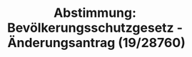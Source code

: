 ---
abstimmung:
  abstimmung: 5
  bundestagssitzung: 223
  datum: 21. April 2021
  legislaturperiode: 19
categories:
- Todo
data:
- title: Abstimmungsergebnis 20210421_5-data.pdf
  url: /res/2021-btw/abstimmungsergebnisse/20210421_5-data.pdf
- title: Abstimmungsergebnis 20210421_5_xls-data.xlsx
  url: /res/2021-btw/abstimmungsergebnisse/20210421_5_xls-data.xlsx
- title: Abstimmungsergebnis 20210421_5_xls-data.csv
  url: /res/2021-btw/abstimmungsergebnisse/csv/20210421_5_xls-data.csv
documents:
- local: /res/2021-btw/drucksachen/28444.pdf
  title: Drucksache 19/28444
  url: https://dip21.bundestag.de/dip21/btd/19/284/1928444.pdf
- local: /res/2021-btw/drucksachen/28692.pdf
  title: Drucksache 19/28692
  url: https://dip21.bundestag.de/dip21/btd/19/286/1928692.pdf
- local: /res/2021-btw/drucksachen/28732.pdf
  title: Drucksache 19/28732
  url: https://dip21.bundestag.de/dip21/btd/19/287/1928732.pdf
- local: /res/2021-btw/drucksachen/28760.pdf
  title: Drucksache 19/28760
  url: https://dip21.bundestag.de/dip21/btd/19/287/1928760.pdf
ergebnis:
  AfD:
    enthaltung: 0
    gesamt: 88
    ja: 0
    nein: 83
    nichtabgegeben: 5
    ungueltig: 0
  Bündnis 90/Die Grünen:
    enthaltung: 0
    gesamt: 67
    ja: 57
    nein: 0
    nichtabgegeben: 10
    ungueltig: 0
  Die Linke:
    enthaltung: 3
    gesamt: 69
    ja: 58
    nein: 0
    nichtabgegeben: 8
    ungueltig: 0
  FDP:
    enthaltung: 75
    gesamt: 80
    ja: 1
    nein: 1
    nichtabgegeben: 3
    ungueltig: 0
  cdu/csu:
    enthaltung: 0
    gesamt: 245
    ja: 0
    nein: 229
    nichtabgegeben: 16
    ungueltig: 0
  file: 20210421_5_xls-data.xlsx
  fraktionslos:
    enthaltung: 0
    gesamt: 8
    ja: 1
    nein: 5
    nichtabgegeben: 2
    ungueltig: 0
  spd:
    enthaltung: 0
    gesamt: 152
    ja: 0
    nein: 139
    nichtabgegeben: 13
    ungueltig: 0
layout: abstimmung
links:
- title: Link zu bundestag.de
  url: https://www.bundestag.de/parlament/plenum/abstimmung/abstimmung?id=727
preview: 'Deutscher Bundestag


  223. Sitzung des Deutschen Bundestages

  am Mittwoch, 21. April 2021


  Endgültiges Ergebnis der Namentlichen Abstimmung Nr. 5


  Änderungsantrag der Abgeordneten Kordula Schulz-Asche, Dr. Janosch Dahmen, Maria

  Klein-Schmeink, weiterer Abgeordneter und der Fraktion BÜNDINS 90/DIE GRÜNEN

  zu der zweiten Beratung des Gesetzentwurfs der Fraktionen der CDU/CSU und SPD

  - Drucksachen 19/28444, 19/28692, 19/28732, 19/28760 Entwurf eines Vierten Gesetzes
  zum Schutz der Bevölkerung bei einer epidemischen Lage

  von nationaler Tragweite'
tags:
- Todo
title: 'Abstimmung: Bevölkerungsschutzgesetz - Änderungsantrag (19/28760)'
---